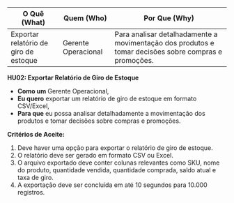 | **O Quê (What)** | **Quem (Who)** | **Por Que (Why)** |
|---|---|---|
| Exportar relatório de giro de estoque | Gerente Operacional | Para analisar detalhadamente a movimentação dos produtos e tomar decisões sobre compras e promoções. |

**HU02: Exportar Relatório de Giro de Estoque**

*   **Como um** Gerente Operacional,
*   **Eu quero** exportar um relatório de giro de estoque em formato CSV/Excel,
*   **Para que** eu possa analisar detalhadamente a movimentação dos produtos e tomar decisões sobre compras e promoções.

**Critérios de Aceite:**

1.  Deve haver uma opção para exportar o relatório de giro de estoque.
2.  O relatório deve ser gerado em formato CSV ou Excel.
3.  O arquivo exportado deve conter colunas relevantes como SKU, nome do produto, quantidade vendida, quantidade comprada, saldo atual e taxa de giro.
4.  A exportação deve ser concluída em até 10 segundos para 10.000 registros.




